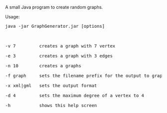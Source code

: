 A small Java program to create random graphs.

Usage:

<pre>java -jar GraphGenerator.jar [options]<br>
<br>
-v 7         creates a graph with 7 vertex<br>
-e 3         creates a graph with 3 edges<br>
-n 10        creates a graphs<br>
-f graph     sets the filename prefix for the output to graph<br>
-x xml|gml   sets the output format<br>
-d 4         sets the maximum degree of a vertex to 4<br>
-h           shows this help screen<br>
<br>
</pre>